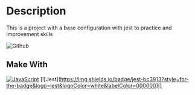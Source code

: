 # Description
This is a project with a base configuration with jest to practice and improvement skills

![Github](https://github.com/zearkiatos/javascript-jest-base/actions/workflows/action.yml/badge.svg)

## Make With
[![JavaScript](https://img.shields.io/badge/javascript-ead547?style=for-the-badge&logo=javascript&logoColor=white&labelColor=000000)]()
[![Jest](https://img.shields.io/badge/jest-bc3913?style=for-the-badge&logo=jest&logoColor=white&labelColor=000000]()